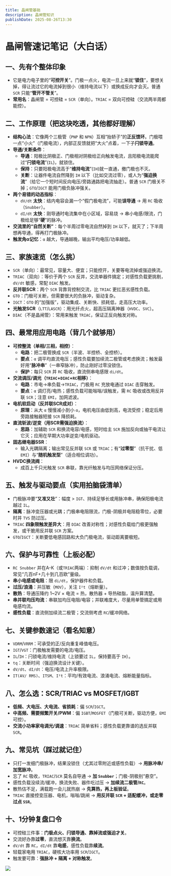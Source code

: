 ```yaml
---
title: 晶闸管基础
description: 晶闸管知识
publishDate: 2025-08-26T13:30
---
```


# 晶闸管速记笔记（大白话）

## 一、先有个整体印象

- 它是电力电子里的“**可控开关**”。门极一点火，电流一旦上来就“**锁住**”，要想关掉，得让流过它的电流掉到很小（维持电流以下）或换成反向才会灭。普通 `SCR` 只能“**管开不管关**”。
- **常用名**：晶闸管 = 可控硅 = `SCR`（单向）。`TRIAC` = 双向可控硅（交流两半周都能控）。

## 二、工作原理（把这块吃透，其他都好理解）

- **结构心法**：它像两个三极管（`PNP` 和 `NPN`）互相“抬轿子”的**正反馈环**。门极喂一点“小火”（门极电流），内部正反馈就把“大火”点着，一下子**闩锁导通**。
- **导通/关断条件**：
  - **导通**：阳极比阴极正、门极相对阴极给正向触发电流，且阳极电流能爬过“**闩锁电流**”(`IL`)，就锁住。
  - **保持**：只要阳极电流高于“**维持电流**”(`IH`)就一直通，撤门极也不灭。
  - **关断**：让器件电流自然降到 `IH` 以下（比如交流过零），或人为“**强迫换流**”（给它一个短时间反向电压/旁路通路把电流抽走）。普通 `SCR` 门极关不掉；`GTO`/`IGCT` 能用门极负脉冲强关。
- **两个易错的动态指标**：
  - `dV/dt` **太快**：结内电容会漏一个“假门极电流”，可能**误导通** → 用 `RC` 吸收（`Snubber`）。
  - `dI/dt` **太快**：刚导通时电流集中在小区域，容易烧 → 串小电感/限流，门极给足够“**硬**”的脉冲。
- **交流里的“自然关断”**：每个半周过零电流自然掉到 `IH` 以下，就灭了；下半周想再导通，得再打门极脉冲。
- **触发角α记忆**：`α` 越大，导通越晚，输出平均电压/功率越低。

## 三、家族速览（怎么挑）

- `SCR`（单向）：最常见，容量大、便宜；只能控开，关要等电流掉或强迫换流。
- `TRIAC`（双向）：等价于两个 `SCR` 反并，交流单器件搞定；对感性负载更挑剔，`dV/dt` 敏感，常配 `DIAC` 触发。
- **反并联SCR**：两个 `SCR` 背靠背控制交流，比 `TRIAC` 更扛恶劣感性负载。
- `GTO`：门极可关断，但需要很大的负脉冲，驱动复杂。
- `IGCT`：`GTO` 的“加强版”，驱动集成、关断快、损耗低，走高压大功率。
- **光触发SCR**（`LTT`/`LASCR`）：用光纤点火，超高压隔离神器（`HVDC`、`SVC`）。
- `DIAC`（不是晶闸管）：常用来触发 `TRIAC`，保证正反向触发对称。

## 四、最常用应用电路（背几个就够用）

- **可控整流（单相/三相，相控）**：
  - **电路**：把二极管换成 `SCR`（半波、半控桥、全控桥）。
  - **要点**：`α` 调平均直流电压；感性负载要加续流二极管或考虑换流；触发最好用“**脉冲串**”（一串窄脉冲），防止刚好过零没锁住。
  - **保护**：每只 `SCR` 并 `RC` 吸收，直流侧串电感限 `di/dt`。
- **交流调压/调光（`TRIAC`+`DIAC`+`RC`相移）**：
  - **电路**：市电→串负载→`TRIAC`，门极用 `RC` 充放电通过 `DIAC` 击穿触发。
  - **要点**：`α` 调灯亮/电热；感性负载可能嗡嗡/误触发，需 `RC` 吸收或改用反并联 `SCR`；注意 `EMI`，加网滤波。
- **电机软启动（反并联SCR成对）**：
  - **原理**：从大 `α` 慢慢减小到小 `α`，电机电压由低到高，电流受控；稳定后用旁路接触器短接 `SCR` 降损耗。
- **直流斩波/逆变（用SCR需强迫换流）**：
  - **思路**：加辅助 `SCR` 和换流电容/电感，短时给主 `SCR` 施加反向或抽干电流让它灭；应用在早期大功率逆变/电机驱动。
- **固态继电器SSR**：
  - 输入光耦隔离；输出常见反并联 `SCR` 或 `TRIAC`；有“**过零型**”（抗干扰、低`EMI`）与“**随机触发型**”（适合相位调功）。
- **HVDC换流阀**：
  - 成百上千只光触发 `SCR` 串联，靠光纤触发与均压网络保证分压。

## 五、触发与驱动要点（实用拍脑袋清单）

- 门极脉冲要“**又准又壮**”：幅度 > `IGT`、持续足够长或用脉冲串，确保阳极电流越过 `IL`。
- **隔离**：脉冲变压器或光耦；门极串电阻限流，门极-阴极并电阻稳零位，必要时并 `TVS` 防过压。
- `TRIAC` **四象限触发差异大**：用 `DIAC` 改善对称性；对感性负载给门极更强触发，或干脆用反并联 `SCR` 方案。
- `GTO`/`IGCT`：关断要低电感回路和大负门极电流，驱动距离要极短。

## 六、保护与可靠性（上板必配）

- `RC Snubber` 并在A-K（或`TRIAC`两端）：抑制 `dV/dt` 和过冲；数值按负载调，常见“几百nF+几十到几百欧”量级。
- **串小电感或电阻**：限 `di/dt`，保护器件和负载。
- **过压/浪涌**：并压敏（`MOV`），关注 `I²t`（熔断量）。
- **散热**：导通压降约 1~2V × 电流 = 热，散热器 + 导热硅脂，温升算清楚。
- **串并联均压均流**：串联加均压电阻/电容；并联难度大，尽量用单管搞定或用电感均流。
- **感性负载**：直流侧加续流二极管；交流侧考虑 `RC`/缓冲网络。

## 七、关键参数速记（看名知意）

- `VDRM`/`VRRM`：可承受的正/反向重复峰值电压。
- `IGT`/`VGT`：门极触发需要的电流/电压。
- `IL`/`IH`：闩锁电流/维持电流（上锁要过 `IL`，保持要高于 `IH`）。
- `tq`：关断时间（强迫换流设计关键）。
- `dV/dt`、`dI/dt`：电压/电流上升率极限。
- `IT(AV/ RMS)`、`ITSM`、`I²t`：平均/有效电流、浪涌电流、熔断能量指标。

## 八、怎么选：SCR/TRIAC vs MOSFET/IGBT

- **低频、大电压、大电流、省损耗**：偏 `SCR`/`IGCT`。
- **中高频、需要频繁开关/PWM**：偏 `IGBT`/`MOSFET`（门极可关断，驱动方便，`EMI` 可控）。
- **交流小功率家电调光/调速**：`TRIAC` 简单省料；感性负载更靠谱的选反并联 `SCR`。

## 九、常见坑（踩过就记住）

- 只打一发细门极脉冲，结果没锁住（尤其过零附近或感性负载）→ **用脉冲串/加宽脉冲**。
- 忘了 `RC` 吸收，`TRIAC`/`SCR` 莫名自导通 → **加 `Snubber`**；门极-阴极别“悬空”。
- 感性负载没续流/缓冲，换流失败、器件吃过压 → **加续流二极管/`RC`**。
- 散热估不足，满载跑一会儿就热崩 → **先算热，再上板验证**。
- `TRIAC` 直接控变压器、电机，嗡嗡/跳闸 → **用反并联 `SCR` + 适配缓冲，或走零过点 `SSR`**。

## 十、1分钟复盘口令

- 可控硅三件事：**门极点火、闩锁导通、靠掉流或强迫才关**。
- 交流好办靠**过零**，直流想灭靠**换流**。
- `dV/dt` 靠 `RC`，`dI/dt` 靠**电感**，感性负载靠**续流**。
- 轻载家电用 `TRIAC`，硬核大功率用 `SCR`/`IGCT`。
- 触发要可靠：**强脉冲 + 隔离 + 对称触发**。

![](/assets/images/img_20250826_133352.png)
